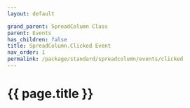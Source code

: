```yaml
---
layout: default

grand_parent: SpreadColumn Class
parent: Events
has_children: false
title: SpreadColumn.Clicked Event
nav_order: 1
permalink: /package/standard/spreadcolumn/events/clicked
---
```

# {{ page.title }}
